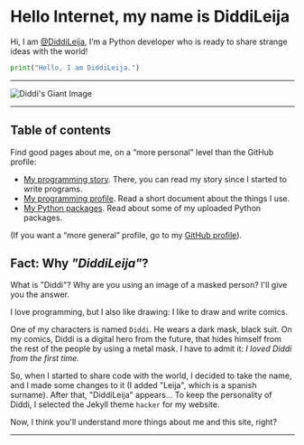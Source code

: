 # Hello Internet, my name is DiddiLeija

Hi, I am [@DiddiLeija](https://github.com/DiddiLeija), I’m a Python developer who is ready to
share strange ideas with the world!

```python
print("Hello, I am DiddiLeija.")
```

----

![Diddi's Giant Image](https://diddileija.github.io/Diddi3.png)

----

## Table of contents

Find good pages about me, on a “more personal” level than the GitHub profile:

- [My programming story](http://diddileija.github.io/my_story). There, you can read my story since I started to write programs.
- [My programming profile](http://diddileija.github.io/profile). Read a short document about the things I use.
- [My Python packages](http://diddileija.github.io/py_packages). Read about some of my uploaded Python packages.

(If you want a “more general” profile, go to my [GitHub profile](http://github.com/DiddiLeija)).

## Fact: Why _"DiddiLeija"_?

What is "Diddi"? Why are you using an image of a masked person? I'll give you the answer.

I love programming, but I also like drawing: I like to draw and write comics. 

One of my characters is named `Diddi`. He wears
a dark mask, black suit. On my comics, Diddi is a digital hero from the future, that hides himself from the rest of the people by using
a metal mask. I have to admit it: _I loved Diddi from the first time._

So, when I started to share code with the world, I decided to take the name, and I made some changes to it (I added "Leija", which is a spanish surname).
After that, "DiddiLeija" appears... To keep the personality of Diddi, I selected the Jekyll theme `hacker` for my website.

Now, I think you'll understand more things about me and this site, right?

----
